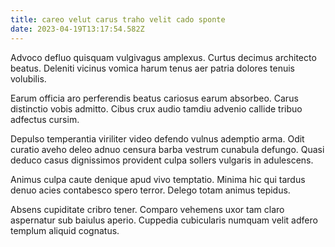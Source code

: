 ```yaml
---
title: careo velut carus traho velit cado sponte
date: 2023-04-19T13:17:54.582Z
---
```


Advoco defluo quisquam vulgivagus amplexus. Curtus decimus architecto beatus. Deleniti vicinus vomica harum tenus aer patria dolores tenuis volubilis.

Earum officia aro perferendis beatus cariosus earum absorbeo. Carus distinctio vobis admitto. Cibus crux audio tamdiu advenio callide tribuo adfectus cursim.

Depulso temperantia viriliter video defendo vulnus ademptio arma. Odit curatio aveho deleo adnuo censura barba vestrum cunabula defungo. Quasi deduco casus dignissimos provident culpa sollers vulgaris in adulescens.

Animus culpa caute denique apud vivo temptatio. Minima hic qui tardus denuo acies contabesco spero terror. Delego totam animus tepidus.

Absens cupiditate cribro tener. Comparo vehemens uxor tam claro aspernatur sub baiulus aperio. Cuppedia cubicularis numquam velit adfero templum aliquid cognatus.
